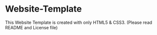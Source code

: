 # Website-Template
This Website Template is created with only HTML5 &amp; CSS3. (Please read README and License file)
